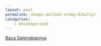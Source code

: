 ```yaml
---
layout: post
permalink: /mimpi-melihat-orang-dibully/
categories:
    - Uncategorized
---
```


[Baca Selengkapnya](/01)